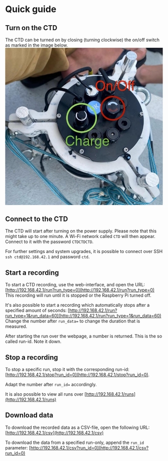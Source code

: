 # Quick guide


## Turn on the CTD
The CTD can be turned on by closing (turning clockwise) the on/off switch as marked in the image below.
![CTD](assets/ctd-top.jpg)


## Connect to the CTD
The CTD will start after turning on the power supply. Please note that this might take up to one minute.
A Wi-Fi network called `CTD` will then appear. Connect to it with the password `CTDCTDCTD`.

For further settings and system upgrades, it is possible to connect over SSH `ssh ctd@192.168.42.1` and password `ctd`.

## Start a recording
To start a CTD recording, use the web-interface, and open the URL: [http://192.168.42.1/run?run_type=0](http://192.168.42.1/run?run_type=0)
This recording will run until it is stopped or the Raspberry Pi turned off.

It's also possible to start a recording which automatically stops after a specified amount of seconds: [http://192.168.42.1/run?run_type=1&run_data=60](http://192.168.42.1/run?run_type=1&run_data=60)
Change the number after `run_data=` to change the duration that is measured.

After starting the run over the webpage, a number is returned. This is the so called run-id. Note it down.

## Stop a recording
To stop a specific run, stop it with the corresponding run-id: [http://192.168.42.1/stop?run_id=0](http://192.168.42.1/stop?run_id=0).

Adapt the number after `run_id=` accordingly.

It is also possible to view all runs over [http://192.168.42.1/runs](http://192.168.42.1/runs)

## Download data
To download the recorded data as a CSV-file, open the following URL: [http://192.168.42.1/csv](http://192.168.42.1/csv)

To download the data from a specified run-only, append the `run_id` parameter: [http://192.168.42.1/csv?run_id=0](http://192.168.42.1/csv?run_id=0)

